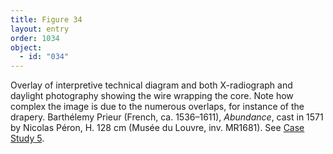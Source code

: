 ```yaml
---
title: Figure 34
layout: entry
order: 1034
object:
  - id: "034"
---
```


Overlay of interpretive technical diagram and both X-radiograph and daylight photography showing the wire wrapping the core. Note how complex the image is due to the numerous overlaps, for instance of the drapery. Barthélemy Prieur (French, ca. 1536–1611), *Abundance*, cast in 1571 by Nicolas Péron, H. 128 cm (Musée du Louvre, inv. MR1681). See [Case Study 5](/case-studies/5/).
